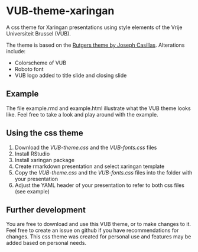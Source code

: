 # VUB-theme-xaringan
A css theme for Xaringan presentations using style elements of the Vrije Universiteit Brussel (VUB).

The theme is based on the [Rutgers theme by Joseph Casillas](https://github.com/jvcasillas/ru_xaringan). Alterations include:

- Colorscheme of VUB
- Roboto font
- VUB logo added to title slide and closing slide

## Example
The file example.rmd and example.html illustrate what the VUB theme looks like. Feel free to take a look and play around with the example.

## Using the css theme
1. Download the *VUB-theme.css* and the *VUB-fonts.css* files
2. Install RStudio
3. Install xaringan package 
4. Create rmarkdown presentation and select xaringan template
5. Copy the *VUB-theme.css* and the *VUB-fonts.css* files into the folder with your presentation
6. Adjust the YAML header of your presentation to refer to both css files (see example)

## Further development
You are free to download and use this VUB theme, or to make changes to it. Feel free to create an issue on github if you have recommendations for changes. This css theme was created for personal use and features may be added based on personal needs.